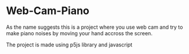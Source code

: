 # Web-Cam-Piano
As the name suggests this is a project where you use web cam and try to make piano noises by moving your hand accross the screen.

The project is made using p5js library and javascript
